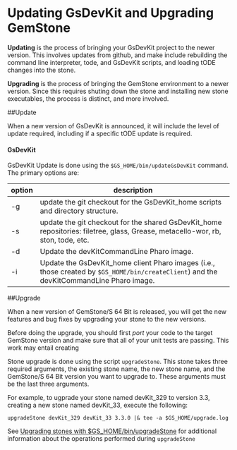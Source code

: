 # Updating GsDevKit and Upgrading GemStone

**Updating** is the process of bringing your GsDevKit project to the newer version. This involves updates 
from github, and make include rebuilding the command line interpreter, tode, and GsDevKit scripts, and
loading tODE changes into the stone.

**Upgrading** is the process of bringing the GemStone environment to a newer version.  Since this requires 
shuting down the stone and installing new stone executables, the process is distinct, and more involved.

##Update

When a new version of GsDevKit is announced, it will include the level of update required, including if a 
specific tODE update is required.

#### GsDevKit 

GsDevKit Update is done using the `$GS_HOME/bin/updateGsDevKit` command. The primary options are:

| option | description |
| ------ | ----------- |
| -g | update the git checkout for the GsDevKit_home scripts and directory structure. |
| -s | update the git checkout for the shared GsDevKit_home repositories: filetree, glass, Grease, metacello-wor, rb, ston, tode, etc.|
| -d | Update the devKitCommandLine Pharo image. |
| -i | Update the GsDevKit_home client Pharo images (i.e., those created by `$GS_HOME/bin/createClient`) and the  devKitCommandLine Pharo image. |


##Upgrade

When a new version of GemStone/S 64 Bit is released, you will get the new features and bug fixes by upgrading your stone to the new versions.

Before doing the upgrade, you should first *port* your code to the target GemStone version and make sure that all of your unit tests are passing. This work may entail creating 

Stone upgrade is done using the script `upgradeStone`.  This stone takes three required arguments, the existing stone name, the new stone name, and the GemStone/S 64 Bit version you want to upgrade to.  These arguments must be the last three arguments.

For example, to ugprade your stone named devKit_329 to version 3.3, creating a new stone named devKit_33, execute the following:

```
upgradeStone devKit_329 devKit_33 3.3.0 |& tee -a $GS_HOME/upgrade.log
```

See [Upgrading stones with $GS_HOME/bin/upgradeStone][1] for additional information about the operations performed during `upgradeStone`

[1]: upgradeStone.md#upgrading-stones-with-gs_homebinupgradestone
